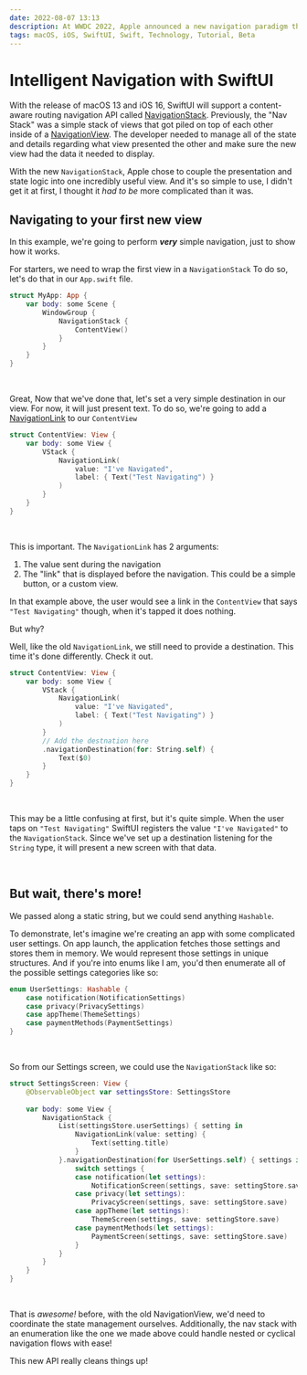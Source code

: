 ```yaml
---
date: 2022-08-07 13:13
description: At WWDC 2022, Apple announced a new navigation paradigm that simplifies managing a user's navigation stack immensely! Take a look at the new Navigation Stack, available on iOS 16 and macOS 13
tags: macOS, iOS, SwiftUI, Swift, Technology, Tutorial, Beta
---
```



# Intelligent Navigation with SwiftUI

With the release of macOS 13 and iOS 16, SwiftUI will support a content-aware routing navigation API called [NavigationStack](https://developer.apple.com/documentation/swiftui/navigationstack/). Previously, the "Nav Stack" was a simple stack of views that got piled on top of each other inside of a [NavigationView](https://developer.apple.com/documentation/swiftui/navigationview). The developer needed to manage all of the state and details regarding what view presented the other and make sure the new view had the data it needed to display. 

With the new `NavigationStack`, Apple chose to couple the presentation and state logic into one incredibly useful view. And it's so simple to use, I didn't get it at first, I thought it _had to be_ more complicated than it was. 

## Navigating to your first new view

In this example, we're going to perform _**very**_ simple navigation, just to show how it works.

For starters, we need to wrap the first view in a `NavigationStack` To do so, let's do that in our `App.swift` file.

```swift
struct MyApp: App {
    var body: some Scene {
        WindowGroup {
            NavigationStack {
                ContentView()
            }
        }
    }
}
```
<br/>

Great, Now that we've done that, let's set a very simple destination in our view. For now, it will just present text. To do so, we're going to add a [NavigationLink](https://developer.apple.com/documentation/swiftui/navigationlink/) to our `ContentView`


```swift
struct ContentView: View {
    var body: some View {
        VStack {
            NavigationLink(
                value: "I've Navigated",
                label: { Text("Test Navigating") }
            )
        }
    }
}
```

<br/>

This is important. The `NavigationLink` has 2 arguments:
1. The value sent during the navigation
1. The "link" that is displayed before the navigation. This could be a simple button, or a custom view.

In that example above, the user would see a link in the `ContentView` that says `"Test Navigating"` though, when it's tapped it does nothing. 

But why?

Well, like the old `NavigationLink`, we still need to provide a destination. This time it's done differently. Check it out.

```swift
struct ContentView: View {
    var body: some View {
        VStack {
            NavigationLink(
                value: "I've Navigated",
                label: { Text("Test Navigating") }
            )
        }
        // Add the destnation here
        .navigationDestination(for: String.self) {
            Text($0)
        }
    }
}
```

<br/>

This may be a little confusing at first, but it's quite simple. When the user taps on `"Test Navigating"` SwiftUI registers the value `"I've Navigated"` to the `NavigationStack`. Since we've set up a destination listening for the `String` type, it will present a new screen with that data. 

<br/>

## But wait, there's more!

We passed along a static string, but we could send anything `Hashable`.

To demonstrate, let's imagine we're creating an app with some complicated user settings. On app launch, the application fetches those settings and stores them in memory. We would represent those settings in unique structures. And if you're into enums like I am, you'd then enumerate all of the possible settings categories like so:

```swift
enum UserSettings: Hashable {
    case notification(NotificationSettings)
    case privacy(PrivacySettings)
    case appTheme(ThemeSettings)
    case paymentMethods(PaymentSettings)
}
```

<br/>

So from our Settings screen, we could use the `NavigationStack` like so:

```swift
struct SettingsScreen: View {
    @ObservableObject var settingsStore: SettingsStore
    
    var body: some View {
        NavigationStack {
            List(settingsStore.userSettings) { setting in
                NavigationLink(value: setting) {
                    Text(setting.title)
                }
            }.navigationDestination(for UserSettings.self) { settings in
                switch settings {
                case notification(let settings):
                    NotificationScreen(settings, save: settingStore.save)
                case privacy(let settings):
                    PrivacyScreen(settings, save: settingStore.save)
                case appTheme(let settings):
                    ThemeScreen(settings, save: settingStore.save)
                case paymentMethods(let settings):
                    PaymentScreen(settings, save: settingStore.save)
                }
            }
        }
    }
}
```
<br/>

That is _awesome!_ before, with the old NavigationView, we'd need to coordinate the state management ourselves. Additionally, the nav stack with an enumeration like the one we made above could handle nested or cyclical navigation flows with ease! 

This new API really cleans things up!